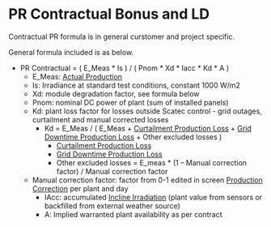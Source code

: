 # PR Contractual Bonus and LD

Contractual PR formula is in general curstomer and project specific.

General formula included is as below.

- PR Contractual = ( E_Meas * Is ) / ( Pnom * Xd * Iacc * Kd * A )
    - E_Meas: [Actual Production](../../Yield%20and%20Weather/Actual%20Production/Actual%20Production.md)
    - Is: Irradiance at standard test conditions, constant 1000 W/m2
    - Xd: module degradation factor, see formula below
    - Pnom: nominal DC power of plant (sum of installed panels)
    - Kd: plant loss factor for losses outside Scatec control - grid outages, curtailment and manual corrected losses
        - Kd = E_Meas / ( E_Meas + [Curtailment Production Loss](../../Production%20Losses/Curtailment%20production%20losses/Curtailment%20production%20losses.md) + [Grid Downtime Production Loss](../../Production%20Losses/Grid%20down%20time%20production%20losses/Grid%20down%20time%20production%20losses.md) + Other excluded losses )
            - [Curtailment Production Loss](../../Production%20Losses/Curtailment%20production%20losses/Curtailment%20production%20losses.md)
            - [Grid Downtime Production Loss](../../Production%20Losses/Grid%20down%20time%20production%20losses/Grid%20down%20time%20production%20losses.md)
            - Other excluded losses = E_meas * (1 – Manual correction factor)  / Manual correction factor
    - Manual correction factor: factor from 0-1 edited in screen [Production Correction](../../../../User%20Interfaces/Manual%20Data%20Registration/Production%20Correction/Production%20Correction.md) per plant and day
        - IAcc: accumulated [Incline Irradiation](../../../../User%20Interfaces/Manual%20Data%20Registration/Irradiation%20Correction/Irradiation%20Correction.md) (plant value from sensors or backfilled from external weather source)
        - A: Implied warranted plant availability as per contract
